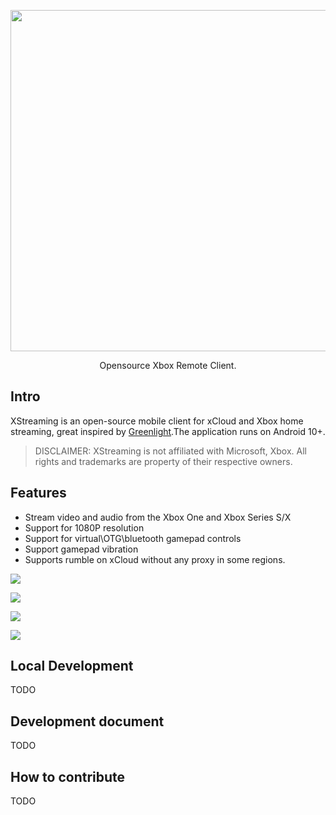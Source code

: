 <p align="center">
  <a href="https://github.com/Geocld/XStreaming">
    <img src="https://raw.githubusercontent.com/Geocld/XStreaming/main/images/logo.png" width="546">
  </a>
</p>

<p align="center">
  Opensource Xbox Remote Client.
</p>

## Intro

XStreaming is an open-source mobile client for xCloud and Xbox home streaming, great inspired by [Greenlight](https://github.com/unknownskl/greenlight).The application runs on Android 10+.

> DISCLAIMER: XStreaming is not affiliated with Microsoft, Xbox. All rights and trademarks are property of their respective owners.

## Features

- Stream video and audio from the Xbox One and Xbox Series S/X
- Support for 1080P resolution
- Support for virtual\OTG\bluetooth gamepad controls
- Support gamepad vibration
- Supports rumble on xCloud without any proxy in some regions.

![](https://github.com/Geocld/XStreaming/blob/main/images/home.jpg?raw=true)

![](https://raw.githubusercontent.com/Geocld/XStreaming/main/images/xcloud.jpg)

![](https://raw.githubusercontent.com/Geocld/XStreaming/main/images/settings.jpg)

![](https://raw.githubusercontent.com/Geocld/XStreaming/main/images/game.jpg)

## Local Development
TODO

## Development document
TODO

## How to contribute
TODO